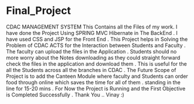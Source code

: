 # Final_Project
CDAC MANAGEMENT SYSTEM
This Contains all the Files of my work.
I have done the Project Using SPRING MVC Hibernate in The BackEnd .
I have used CSS and JSP for the Front End .
This Project helps in Solving the Problem of CDAC ACTS for the Interaction between Students and Faculty .
The faculty can upload the files in the Application .
Students should no more worry about the Notes downloading as they could straight forward check the files in the application and download them .
This is useful for the all the Students across all the branches in CDAC .
The Future Scope of Project is to add the Canteen Module where faculty and Students can order food through online which saves the time for all of them .
standing in the line for 15-20 mins . 
For Now the Project is Running and the First Objective is Completed Successfully . 
Thank You .. Vinay :)
